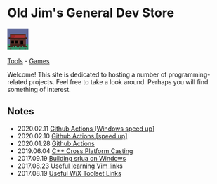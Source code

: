 # Old Jim's General Dev Store

![](images/general_store48.png) 

[Tools](tools.html) - [Games](games.html)

Welcome! This site is dedicated to hosting a number of programming-related projects. Feel free to take a look around. Perhaps you will find something of interest.

## Notes

- 2020.02.11 [Github Actions \[Windows speed up\]](.\notes\notes_2020.02.11.html)
- 2020.02.10 [Github Actions \[speed up\]](.\notes\notes_2020.02.10.html)
- 2020.01.28 [Github Actions](.\notes\notes_2020.01.28.html)
- 2019.06.04 [C++ Cross Platform Casting](.\notes\notes_2019.06.04.html)
- 2017.09.19 [Building srlua on Windows](.\notes\notes_2017.09.19.html)
- 2017.08.23 [Useful learning Vim links](.\notes\notes_2017.08.23.html)
- 2017.08.19 [Useful WiX Toolset Links](.\notes\notes_2017.08.19.html)
